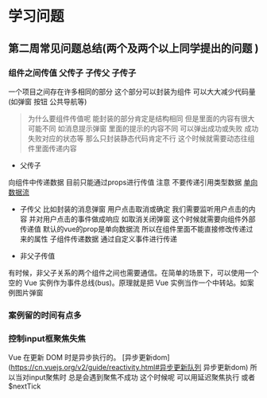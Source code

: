 # 学习问题

## 第二周常见问题总结(两个及两个以上同学提出的问题 )

### 组件之间传值  父传子 子传父 子传子 

一个项目之间存在许多相同的部分 这个部分可以封装为组件 可以大大减少代码量 (如弹窗 按钮 公共导航等)
> 为什么要组件传值呢 
能封装的部分肯定是结构相同 但是里面的内容有很大可能不同 如消息提示弹窗  里面的提示的内容不同 可以弹出成功或失败 成功失败对应的状态等 
那么只封装静态代码肯定不行 这个时候就需要动态往组件里面传递内容 

+ 父传子 

向组件中传递数据 目前只能通过props进行传值   注意 不要传递引用类型数据 [单向数据流](https://cn.vuejs.org/v2/guide/components-props.html#单向数据流 "单向数据流")

+ 子传父 
比如封装的消息弹窗  用户点击取消或确定 我们需要监听用户点击的内容  并对用户点击的事件做成响应 如取消关闭弹窗 这个时候就需要向组件外部传递值 默认的vue的prop是单向数据流 所以在组件里面不能直接修改传递过来的属性 
子组件传递数据 通过自定义事件进行传递 

+ 非父子传值

有时候，非父子关系的两个组件之间也需要通信。在简单的场景下，可以使用一个空的 Vue 实例作为事件总线(bus)。原理就是把 Vue 实例当作一个中转站。如案例图片弹窗 

### 案例留的时间有点多 

### 控制input框聚焦失焦  


Vue 在更新 DOM 时是异步执行的。 [异步更新dom](https://cn.vuejs.org/v2/guide/reactivity.html#异步更新队列 异步更新dom)
所以当对input聚焦时 总是会遇到聚焦不成功 这个时候呢 可以用延迟聚焦执行 或者$nextTick


